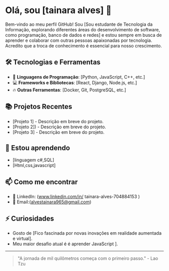 
# Olá, sou [tainara alves] 👋

Bem-vindo ao meu perfil GitHub! Sou [Sou estudante de Tecnologia da Informação, explorando diferentes áreas do desenvolvimento de software, como programação, banco de dados e redes] e estou sempre em busca de aprender e colaborar com outras pessoas apaixonadas por tecnologia. Acredito que a troca de conhecimento é essencial para nosso crescimento.

## 🛠️ Tecnologias e Ferramentas

- 🔧 **Linguagens de Programação**: [Python, JavaScript, C++, etc.]
- 💻 **Frameworks e Bibliotecas**: [React, Django, Node.js, etc.]
- 🔥 **Outras Ferramentas**: [Docker, Git, PostgreSQL, etc.]

## 📚 Projetos Recentes

- [Projeto 1] - Descrição em breve do projeto.
- [Projeto 2]) - Descrição em breve do projeto.
- [Projeto 3] - Descrição em breve do projeto.

## 🌱 Estou aprendendo

- [linguagem c#,SQL]
- [Html,css,javascript]

## 📫 Como me encontrar

- 💼 LinkedIn: (www.linkedin.com/in/
tainara-alves-704884153
)
- 📧 Email:(alvestainara965@gmail.com)

## ⚡ Curiosidades

- Gosto de [Fico fascinada por novas inovações em realidade aumentada e virtual].
- Meu maior desafio atual é  é aprender JavaScript ].


---

> "A jornada de mil quilômetros começa com o primeiro passo." - Lao Tzu

